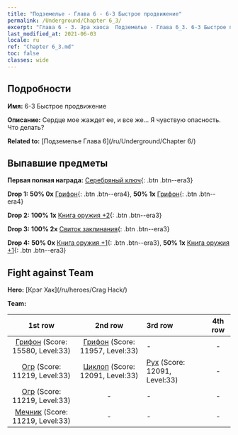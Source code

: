 ```yaml
---
title: "Подземелье - Глава 6 - 6-3 Быстрое продвижение"
permalink: /Underground/Chapter 6_3/
excerpt: "Глава 6 - 3. Эра хаоса  Подземелье - Глава 6_3. 6-3 Быстрое продвижение"
last_modified_at: 2021-06-03
locale: ru
ref: "Chapter 6_3.md"
toc: false
classes: wide
---
```


## Подробности

 **Имя:** 6-3 Быстрое продвижение

 **Описание:** Сердце мое жаждет ее, и все же... Я чувствую опасность. Что делать?

 **Related to:** [Подземелье Глава 6](/ru/Underground/Chapter 6/)

## Выпавшие предметы

 **Первая полная награда:** [Серебряный ключ](/ItemsRU/con_693/){: .btn .btn--era3}

 **Drop 1:** **50% 0x** [Грифон](/ItemsRU/unt_192/){: .btn .btn--era4}, **50% 1x** [Грифон](/ItemsRU/unt_192/){: .btn .btn--era4}

 **Drop 2:** **100% 1x** [Книга оружия +2](/ItemsRU/mat_32/){: .btn .btn--era3}

 **Drop 3:** **100% 2x** [Свиток заклинания](/ItemsRU/con_694/){: .btn .btn--era3}

 **Drop 4:** **50% 0x** [Книга оружия +1](/ItemsRU/mat_25/){: .btn .btn--era3}, **50% 1x** [Книга оружия +1](/ItemsRU/mat_25/){: .btn .btn--era3}


## Fight against Team
 **Hero:** [Крэг Хак](/ru/heroes/Crag Hack/)

 **Team:**


  | 1st row | 2nd row | 3rd row | 4th row |
  |:----:|:----:|:----|:----:|
  | [Грифон](/ru/units/Griffin/) (Score: 15580, Level:33)  | [Грифон](/ru/units/Griffin/) (Score: 11957, Level:33)  | - | - |
  | [Огр](/ru/units/Ogre/) (Score: 11219, Level:33)  | [Циклоп](/ru/units/Cyclops/) (Score: 12091, Level:33)  | [Рух](/ru/units/Roc/) (Score: 12091, Level:33)  | - |
  | [Огр](/ru/units/Ogre/) (Score: 11219, Level:33)  | - | - | - |
  | [Мечник](/ru/units/Swordsman/) (Score: 11219, Level:33)  | - | - | - |



